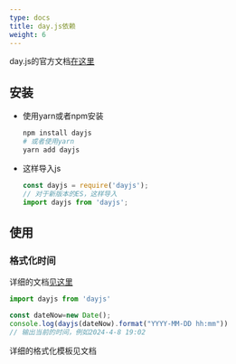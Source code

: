 ```yaml
---
type: docs
title: day.js依赖
weight: 6
---
```



day.js的官方文档[在这里](https://dayjs.gitee.io/docs/zh-CN/installation/installation)

## 安装

- 使用yarn或者npm安装
  ```bash
  npm install dayjs
  # 或者使用yarn
  yarn add dayjs
  ```
- 这样导入js
  ```js
  const dayjs = require('dayjs');
  // 对于新版本的ES，这样导入
  import dayjs from 'dayjs';
  ```

## 使用

### 格式化时间

详细的文档[见这里](https://dayjs.gitee.io/docs/zh-CN/display/format)

```js
import dayjs from 'dayjs'

const dateNow=new Date();
console.log(dayjs(dateNow).format("YYYY-MM-DD hh:mm"))
// 输出当前的时间，例如2024-4-8 19:02
```

详细的格式化模板见文档